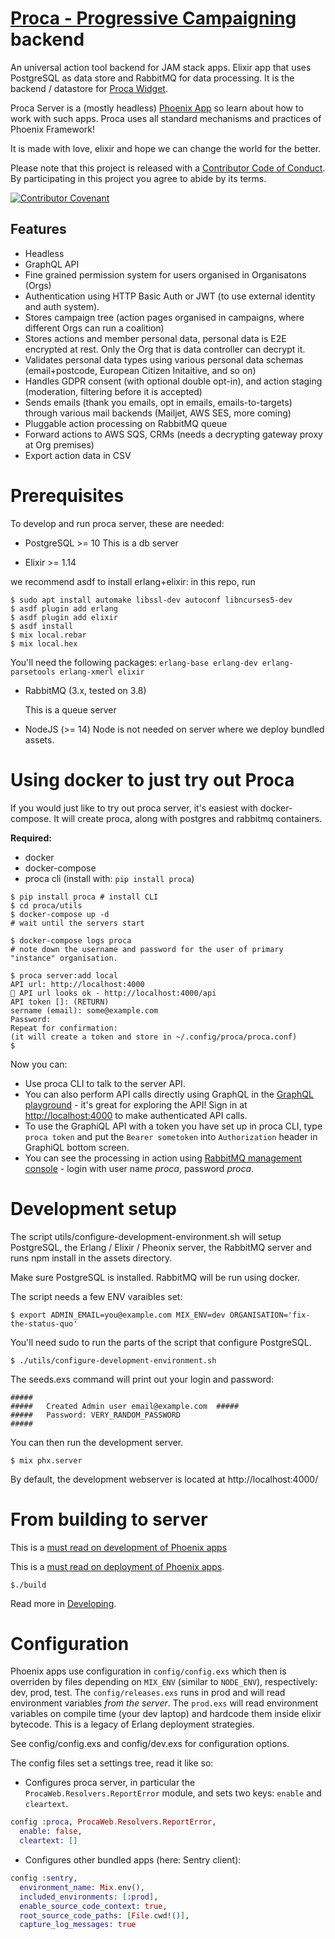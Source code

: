 # [Proca - Progressive Campaigning](https://proca.app) backend

An universal action tool backend for JAM stack apps.
Elixir app that uses PostgreSQL as data store and RabbitMQ
for data processing. It is the backend / datastore for [Proca Widget](https://github.com/FixTheStatusQuo/proca).

Proca Server is a (mostly headless) [Phoenix App](https://www.phoenixframework.org/) so learn about how to work with such apps. Proca uses all standard mechanisms and practices of Phoenix Framework!

It is made with love, elixir and hope we can change the world for the better.

Please note that this project is released with a [Contributor Code of Conduct](code_of_conduct.md). By participating in this project you agree to abide by its terms.

[![Contributor Covenant](https://img.shields.io/badge/Contributor%20Covenant-v2.0%20adopted-ff69b4.svg)](code_of_conduct.md)

## Features

- Headless 
- GraphQL API 
- Fine grained permission system for users organised in Organisatons (Orgs)
- Authentication using HTTP Basic Auth or JWT (to use external identity and auth system).
- Stores campaign tree (action pages organised in campaigns, where different Orgs can run a coalition)
- Stores actions and member personal data, personal data is E2E encrypted at rest. Only the Org that is data controller can decrypt it.
- Validates personal data types using various personal data schemas (email+postcode, European Citizen Initaitive, and so on)
- Handles GDPR consent (with optional double opt-in), and action staging (moderation, filtering before it is accepted)
- Sends emails (thank you emails, opt in emails, emails-to-targets) through various mail backends (Mailjet, AWS SES, more coming)
- Pluggable action processing on RabbitMQ queue 
- Forward actions to AWS SQS, CRMs (needs a decrypting gateway proxy at Org premises)
- Export action data in CSV


# Prerequisites

To develop and run proca server, these are needed:

- PostgreSQL >= 10
  This is a db server

- Elixir >= 1.14 

we recommend asdf to install erlang+elixir:
in this repo, run 

    $ sudo apt install automake libssl-dev autoconf libncurses5-dev
    $ asdf plugin add erlang
    $ asdf plugin add elixir
    $ asdf install
    $ mix local.rebar 
    $ mix local.hex

  You'll need the following packages:
    `erlang-base erlang-dev erlang-parsetools erlang-xmerl elixir`

- RabbitMQ (3.x, tested on 3.8)

  This is a queue server

- NodeJS (>= 14)
  Node is not needed on server where we deploy bundled assets.

# Using docker to just try out Proca

If you would just like to try out proca server, it's easiest with docker-compose. It will create proca, along with postgres and rabbitmq containers.

**Required:**

- docker
- docker-compose 
- proca cli (install with: `pip install proca`)


```
$ pip install proca # install CLI
$ cd proca/utils
$ docker-compose up -d 
# wait until the servers start 

$ docker-compose logs proca 
# note down the username and password for the user of primary "instance" organisation. 

$ proca server:add local
API url: http://localhost:4000
🍦 API url looks ok - http://localhost:4000/api 
API token []: (RETURN)
sername (email): some@example.com
Password: 
Repeat for confirmation: 
(it will create a token and store in ~/.config/proca/proca.conf)
$
```

Now you can:

- Use proca CLI to talk to the server API. 
- You can also perform API calls directly using GraphQL in the [GraphQL playground](http://localhost:4000/graphiql) - it's great for exploring the API! Sign in at [http://localhost:4000](http://localhost:4000) to make authenticated API calls. 
- To use the GraphiQL API with a token you have set up in proca CLI, type `proca token` and put the `Bearer sometoken` into `Authorization` header in GraphiQL bottom screen. 
- You can see the processing in action using [RabbitMQ management console](http://localhost:15672/) - login with user name _proca_, password _proca_.


# Development setup

The script utils/configure-development-environment.sh will setup PostgreSQL, the Erlang / Elixir / Pheonix server, the RabbitMQ server and runs npm install in the assets directory.

Make sure PostgreSQL is installed. RabbitMQ will be run using docker.

The script needs a few ENV varaibles set:

`$ export ADMIN_EMAIL=you@example.com MIX_ENV=dev ORGANISATION='fix-the-status-quo'`

You'll need sudo to run the parts of the script that configure PostgreSQL.

`$ ./utils/configure-development-environment.sh`

The seeds.exs command will print out your login and password:

    #####
    #####   Created Admin user email@example.com  #####
    #####   Password: VERY_RANDOM_PASSWORD
    #####

You can then run the development server.

`$ mix phx.server`

By default, the development webserver is located at http://localhost:4000/

# From building to server

This is a [must read on development of Phoenix apps](https://hexdocs.pm/phoenix/up_and_running.html)

This is a [must read on deployment of Phoenix apps](https://hexdocs.pm/phoenix/deployment.html).

    $./build

Read more in [Developing](guides/Developing).

# Configuration

Phoenix apps use configuration in `config/config.exs` which then is overriden by files depending on `MIX_ENV` (similar to `NODE_ENV`), respectively: dev, prod, test. The `config/releases.exs` runs in prod and will read environment variables *from the server*. The `prod.exs` will read environment variables on compile time (your dev laptop) and hardcode them inside elixir bytecode. This is a legacy of Erlang deployment strategies.

See config/config.exs and config/dev.exs for configuration options.

The config files set a settings tree, read it like so:

- Configures proca server, in particular the `ProcaWeb.Resolvers.ReportError` module, and sets two keys: `enable` and `cleartext`.

```elixir
config :proca, ProcaWeb.Resolvers.ReportError,
  enable: false,
  cleartext: []
```

- Configures other bundled apps (here: Sentry client):

``` elixir
config :sentry,
  environment_name: Mix.env(),
  included_environments: [:prod],
  enable_source_code_context: true,
  root_source_code_paths: [File.cwd!()],
  capture_log_messages: true
```


